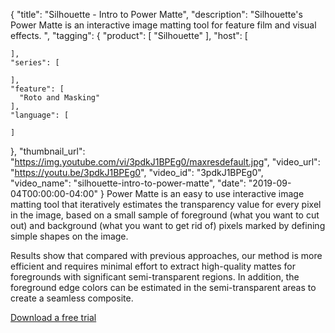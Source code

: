 {
  "title": "Silhouette - Intro to Power Matte",
  "description": "Silhouette's Power Matte is an interactive image matting tool for feature film and visual effects. ",
  "tagging": {
    "product": [
      "Silhouette"
    ],
    "host": [

    ],
    "series": [

    ],
    "feature": [
      "Roto and Masking"
    ],
    "language": [

    ]
  },
  "thumbnail_url": "https://img.youtube.com/vi/3pdkJ1BPEg0/maxresdefault.jpg",
  "video_url": "https://youtu.be/3pdkJ1BPEg0",
  "video_id": "3pdkJ1BPEg0",
  "video_name": "silhouette-intro-to-power-matte",
  "date": "2019-09-04T00:00:00-04:00"
}
Power Matte is an easy to use interactive image matting tool that iteratively estimates the transparency value for every pixel in the image, based on a small sample of foreground (what you want to cut out) and background (what you want to get rid of) pixels marked by defining simple shapes on the image. 

Results show that compared with previous approaches, our method is more efficient and requires minimal effort to extract high-quality mattes for foregrounds with significant semi-transparent regions. In addition, the foreground edge colors can be estimated in the semi-transparent areas to create a seamless composite.

[Download a free trial](https://www.silhouettefx.com/silhouette/ "download")
